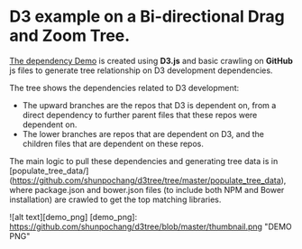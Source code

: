 # D3 example on a Bi-directional Drag and Zoom Tree.

[The dependency Demo](http://bl.ocks.org/shunpochang/66620bad0e6b201f261c) is created using **D3.js** and basic crawling on **GitHub** js files to generate tree relationship on D3 development dependencies.

The tree shows the dependencies related to D3 development:
* The upward branches are the repos that D3 is dependent on, from a direct dependency to further parent files that these repos were dependent on.
* The lower branches are repos that are dependent on D3, and the children files that are dependent on these repos.

The main logic to pull these dependencies and generating tree data is in [populate_tree_data/] (https://github.com/shunpochang/d3tree/tree/master/populate_tree_data), where package.json and bower.json files (to include both NPM and Bower installation) are crawled to get the top matching libraries.

![alt text][demo_png]
[demo_png]: https://github.com/shunpochang/d3tree/blob/master/thumbnail.png "DEMO PNG"


